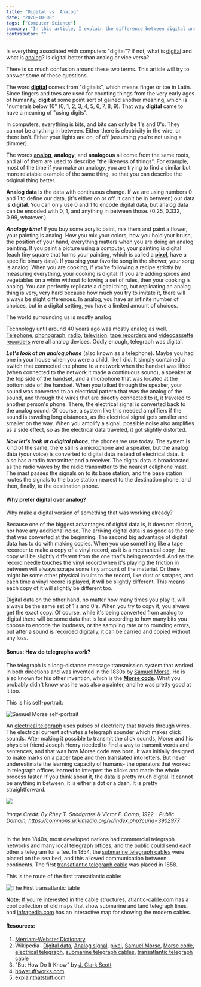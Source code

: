 ```yaml
---
title: "Digital vs. Analog"
date: "2020-10-08"
tags: ["Computer Science"]
summary: "In this article, I explain the difference between digital and analog data. I also briefly talk about how analog/digital phones and telegraphs work."
contributor: ""
---
```


Is everything associated with computers "digital"? If not, what is [digital](https://en.wikipedia.org/wiki/Digital_data) and what is [analog](https://en.wikipedia.org/wiki/Analog_signal)? Is digital better than analog or vice versa?

There is so much confusion around these two terms. This article will try to answer some of these questions.

The word **[digital](https://en.wikipedia.org/wiki/Digital_data)** comes from "digitalis", which means finger or toe in Latin. Since fingers and toes are used for counting things from the very early ages of humanity, **digit** at some point sort of gained another meaning, which is "numerals below 10" (0, 1, 2, 3, 4, 5, 6, 7, 8, 9). That way **digital** came to have a meaning of "using digits".

In computers, everything is bits, and bits can only be 1's and 0's. They cannot be anything in between. Either there is electricity in the wire, or there isn't. Either your lights are on, of off (assuming you're not using a dimmer).

The words **[analog](https://en.wikipedia.org/wiki/Analog_signal)**, **analogy**, and **analogous** all come from the same roots, and all of them are used to describe "the likeness of things". For example, most of the time if you make an analogy, you are trying to find a similar but more relatable example of the same thing, so that you can describe the original thing better.

**Analog data** is the data with continuous change. If we are using numbers 0 and 1 to define our data, (it's either on or off, it can't be in between) our data is **digital**. You can only use 0 and 1 to encode digital data, but analog data can be encoded with 0, 1, and anything in between those. (0.25, 0.332, 0.99, whatever.)

_**Analogy time!**_ If you buy some acrylic paint, mix them and paint a flower, your painting is analog. How you mix your colors, how you hold your brush, the position of your hand, everything matters when you are doing an analog painting. If you paint a picture using a computer, your painting is digital (each tiny square that forms your painting, which is called a **[pixel](https://en.wikipedia.org/wiki/Pixel)**, have a specific binary data). If you sing your favorite song in the shower, your song is analog. When you are cooking, if you're following a recipe strictly by measuring everything, your cooking is digital. If you are adding spices and vegetables on a whim without following a set of rules, then your cooking is analog. You can perfectly replicate a digital thing, but replicating an analog thing is very, very hard because how much you try to imitate it, there will always be slight differences. In analog, you have an infinite number of choices, but in a digital setting, you have a limited amount of choices.

The world surrounding us is mostly analog.

Technology until around 40 years ago was mostly analog as well. [Telephone](https://en.wikipedia.org/wiki/Telephone), [phonograph](https://en.wikipedia.org/wiki/Phonograph), [radio](https://en.wikipedia.org/wiki/Radio), [television](https://en.wikipedia.org/wiki/Television), [tape recorders](https://en.wikipedia.org/wiki/Tape_recorder) and [videocassette recorders](https://en.wikipedia.org/wiki/Videocassette_recorder) were all analog devices. Oddly enough, telegraph was digital.

_**Let's look at an analog phone**_ (also known as a telephone). Maybe you had one in your house when you were a child, like I did. It simply contained a switch that connected the phone to a network when the handset was lifted (when connected to the network it made a continuous sound), a speaker at the top side of the handset, and a microphone that was located at the bottom side of the handset. When you talked through the speaker, your sound was converted to an electrical pattern that was the analog of the sound, and through the wires that are directly connected to it, it traveled to another person's phone. There, the electrical signal is converted back to the analog sound. Of course, a system like this needed amplifiers if the sound is traveling long distances, as the electrical signal gets smaller and smaller on the way. When you amplify a signal, possible noise also amplifies as a side effect, so as the electrical data traveled, it got slightly distorted.

_**Now let's look at a digital phone**_, the phones we use today. The system is kind of the same, there still is a microphone and a speaker, but the analog data (your voice) is converted to digital data instead of electrical data. It also has a radio transmitter and a receiver. The digital data is broadcasted as the radio waves by the radio transmitter to the nearest cellphone mast. The mast passes the signals on to its base station, and the base station routes the signals to the base station nearest to the destination phone, and then, finally, to the destination phone.

#### Why prefer digital over analog?

Why make a digital version of something that was working already?

Because one of the biggest advantages of digital data is, it does not distort, nor have any additional noise. The arriving digital data is as good as the one that was converted at the beginning. The second big advantage of digital data has to do with making copies. When you use something like a tape recorder to make a copy of a vinyl record, as it is a mechanical copy, the copy will be slightly different from the one that's being recorded. And as the record needle touches the vinyl record when it's playing the friction in between will always scrape some tiny amount of the material. Or there might be some other physical insults to the record, like dust or scrapes, and each time a vinyl record is played, it will be slightly different. This means each copy of it will slightly be different too.

Digital data on the other hand, no matter how many times you play it, will always be the same set of 1's and 0's. When you try to copy it, you always get the exact copy. Of course, while it's being converted from analog to digital there will be some data that is lost according to how many bits you choose to encode the loudness, or the sampling rate or to rounding errors, but after a sound is recorded digitally, it can be carried and copied without any loss.

#### Bonus: How do telegraphs work?

The telegraph is a long-distance message transmission system that worked in both directions and was invented in the 1830s by [Samuel Morse](https://en.wikipedia.org/wiki/Samuel_Morse). He is also known for his other invention, which is the **[Morse code](https://en.wikipedia.org/wiki/Morse_code)**. What you probably didn't know was he was also a painter, and he was pretty good at it too.

This is his self-portrait:

![Samuel Morse self-portrait](../images/blog/digital_vs_analog/1002px-Samuel_Finley_Breese_Morse_-_Samuel_F._B._Morse_Self-Portrait_-_Google_Art_Project.jpg)

An [electrical telegraph](https://en.wikipedia.org/wiki/Electrical_telegraph) uses pulses of electricity that travels through wires. The electrical current activates a telegraph sounder which makes click sounds. After making it possible to transmit the click sounds, Morse and his physicist friend Joseph Henry needed to find a way to transmit words and sentences, and that was how Morse code was born. It was initially designed to make marks on a paper tape and then translated into letters. But never underestimate the learning capacity of humans- the operators that worked in telegraph offices learned to interpret the clicks and made the whole process faster. If you think about it, the data is pretty much digital. It cannot be anything in between, it is either a dot or a dash. It is pretty straightforward.

![](../images/blog/digital_vs_analog/1280px-International_Morse_Code.svg.png)

###### Image Credit: By Rhey T. Snodgrass &amp; Victor F. Camp, 1922 - Public Domain, https://commons.wikimedia.org/w/index.php?curid=3902977

In the late 1840s, most developed nations had commercial telegraph networks and many local telegraph offices, and the public could send each other a telegram for a fee. In 1854, the [submarine telegraph cables](https://en.wikipedia.org/wiki/Submarine_communications_cable) were placed on the sea bed, and this allowed communication between continents. The first [transatlantic telegraph cable](https://en.wikipedia.org/wiki/Transatlantic_telegraph_cable) was placed in 1858.

This is the route of the first transatlantic cable:

![The First transatlantic table](../images/blog/digital_vs_analog/Atlantic_cable_Map.jpg)

**Note:** If you're interested in the cable structures, [atlantic-cable.com](https://atlantic-cable.com/Maps/index.htm) has a cool collection of old maps that show submarine and land telegraph lines, and [infrapedia.com](https://live.infrapedia.com/) has an interactive map for showing the modern cables.

#### Resources:

1. [Merriam-Webster Dictionary](https://www.merriam-webster.com/)
2. Wikipedia- [Digital data](https://en.wikipedia.org/wiki/Digital_data), [Analog signal](https://en.wikipedia.org/wiki/Analog_signal), [pixel](https://en.wikipedia.org/wiki/Pixel), [Samuel Morse](https://en.wikipedia.org/wiki/Samuel_Morse), [Morse code](https://en.wikipedia.org/wiki/Morse_code), [electrical telegraph](https://en.wikipedia.org/wiki/Electrical_telegraph), [submarine telegraph cables](https://en.wikipedia.org/wiki/Submarine_communications_cable), [transatlantic telegraph cable](https://en.wikipedia.org/wiki/Transatlantic_telegraph_cable)
3. "But How Do It Know" by [J. Clark Scott](http://www.buthowdoitknow.com/index.html)
4. [howstuffworks.com](https://electronics.howstuffworks.com/telephone.htm)
5. [explainthatstuff.com](https://www.explainthatstuff.com/telephone.html)
